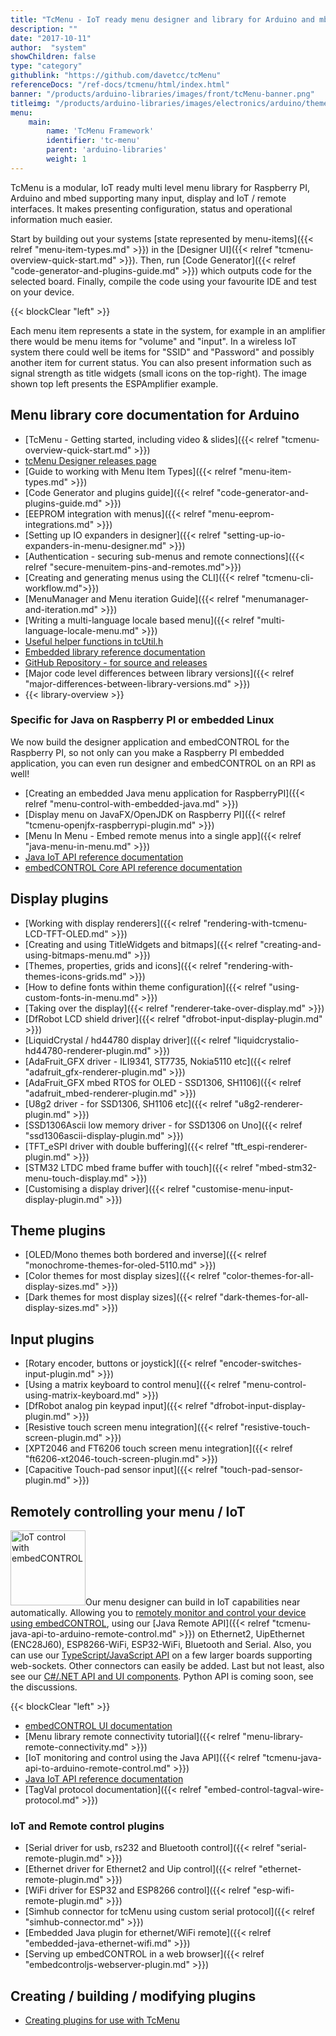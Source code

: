 ```yaml
---
title: "TcMenu - IoT ready menu designer and library for Arduino and mbed"
description: ""
date: "2017-10-11"
author:  "system"
showChildren: false
type: "category"
githublink: "https://github.com/davetcc/tcMenu"
referenceDocs: "/ref-docs/tcmenu/html/index.html"
banner: "/products/arduino-libraries/images/front/tcMenu-banner.png"
titleimg: "/products/arduino-libraries/images/electronics/arduino/themes/color-blue-example.jpg"
menu:
    main:
        name: 'TcMenu Framework'
        identifier: 'tc-menu'
        parent: 'arduino-libraries'
        weight: 1
---
```


TcMenu is a modular, IoT ready multi level menu library for Raspberry PI, Arduino and mbed supporting many input, display and IoT / remote interfaces. It makes presenting configuration, status and operational information much easier.

Start by building out your systems [state represented by menu-items]({{< relref "menu-item-types.md" >}}) in the [Designer UI]({{< relref "tcmenu-overview-quick-start.md" >}}). Then, run [Code Generator]({{< relref "code-generator-and-plugins-guide.md" >}}) which outputs code for the selected board. Finally, compile the code using your favourite IDE and test on your device.

{{< blockClear "left" >}}

Each menu item represents a state in the system, for example in an amplifier there would be menu items for "volume" and "input". In a wireless IoT system there could well be items for "SSID" and "Password" and possibly another item for current status. You can also present information such as signal strength as title widgets (small icons on the top-right). The image shown top left presents the ESPAmplifier example.

## Menu library core documentation for Arduino 

* [TcMenu - Getting started, including video & slides]({{< relref "tcmenu-overview-quick-start.md" >}})
* [tcMenu Designer releases page](https://github.com/davetcc/tcMenu/releases)
* [Guide to working with Menu Item Types]({{< relref "menu-item-types.md" >}})
* [Code Generator and plugins guide]({{< relref "code-generator-and-plugins-guide.md" >}}) 
* [EEPROM integration with menus]({{< relref "menu-eeprom-integrations.md" >}})
* [Setting up IO expanders in designer]({{< relref "setting-up-io-expanders-in-menu-designer.md" >}})
* [Authentication - securing sub-menus and remote connections]({{< relref "secure-menuitem-pins-and-remotes.md">}})
* [Creating and generating menus using the CLI]({{< relref "tcmenu-cli-workflow.md">}})
* [MenuManager and Menu iteration Guide]({{< relref "menumanager-and-iteration.md" >}})
* [Writing a multi-language locale based menu]({{< relref "multi-language-locale-menu.md" >}})
* [Useful helper functions in tcUtil.h](https://www.thecoderscorner.com/ref-docs/tcmenu/html/tc_util_8h.html)
* [Embedded library reference documentation](/ref-docs/tcmenu/html/index.html)
* [GitHub Repository - for source and releases](https://github.com/davetcc/tcMenu)
* [Major code level differences between library versions]({{< relref "major-differences-between-library-versions.md" >}}) 
* {{< library-overview >}}

### Specific for Java on Raspberry PI or embedded Linux

We now build the designer application and embedCONTROL for the Raspberry PI, so not only can you make a Raspberry PI embedded application, you can even run designer and embedCONTROL on an RPI as well!

* [Creating an embedded Java menu application for RaspberryPI]({{< relref "menu-control-with-embedded-java.md" >}})
* [Display menu on JavaFX/OpenJDK on Raspberry PI]({{< relref "tcmenu-openjfx-raspberrypi-plugin.md" >}})
* [Menu In Menu - Embed remote menus into a single app]({{< relref "java-menu-in-menu.md" >}})
* [Java IoT API reference documentation](https://www.thecoderscorner.com/ref-docs/tcmenujavaapi/html/annotated.html)
* [embedCONTROL Core API reference documentation](https://www.thecoderscorner.com/ref-docs/embedcontrol-core/html/annotated.html)

## Display plugins

* [Working with display renderers]({{< relref "rendering-with-tcmenu-LCD-TFT-OLED.md" >}})
* [Creating and using TitleWidgets and bitmaps]({{< relref "creating-and-using-bitmaps-menu.md" >}})
* [Themes, properties, grids and icons]({{< relref "rendering-with-themes-icons-grids.md" >}})
* [How to define fonts within theme configuration]({{< relref "using-custom-fonts-in-menu.md" >}})
* [Taking over the display]({{< relref "renderer-take-over-display.md" >}})
* [DfRobot LCD shield driver]({{< relref "dfrobot-input-display-plugin.md" >}})
* [LiquidCrystal / hd44780 display driver]({{< relref "liquidcrystalio-hd44780-renderer-plugin.md" >}})
* [AdaFruit_GFX driver - ILI9341, ST7735, Nokia5110 etc]({{< relref "adafruit_gfx-renderer-plugin.md" >}})
* [AdaFruit_GFX mbed RTOS for OLED - SSD1306, SH1106]({{< relref "adafruit_mbed-renderer-plugin.md" >}})
* [U8g2 driver - for SSD1306, SH1106 etc]({{< relref "u8g2-renderer-plugin.md" >}})
* [SSD1306Ascii low memory driver - for SSD1306 on Uno]({{< relref "ssd1306ascii-display-plugin.md" >}})
* [TFT_eSPI driver with double buffering]({{< relref "tft_espi-renderer-plugin.md" >}})
* [STM32 LTDC mbed frame buffer with touch]({{< relref "mbed-stm32-menu-touch-display.md" >}})
* [Customising a display driver]({{< relref "customise-menu-input-display-plugin.md" >}})

## Theme plugins

* [OLED/Mono themes both bordered and inverse]({{< relref "monochrome-themes-for-oled-5110.md" >}})
* [Color themes for most display sizes]({{< relref "color-themes-for-all-display-sizes.md" >}})
* [Dark themes for most display sizes]({{< relref "dark-themes-for-all-display-sizes.md" >}})

## Input plugins

* [Rotary encoder, buttons or joystick]({{< relref "encoder-switches-input-plugin.md" >}})
* [Using a matrix keyboard to control menu]({{< relref "menu-control-using-matrix-keyboard.md" >}})
* [DfRobot analog pin keypad input]({{< relref "dfrobot-input-display-plugin.md" >}})
* [Resistive touch screen menu integration]({{< relref "resistive-touch-screen-plugin.md" >}})
* [XPT2046 and FT6206 touch screen menu integration]({{< relref "ft6206-xt2046-touch-screen-plugin.md" >}})
* [Capacitive Touch-pad sensor input]({{< relref "touch-pad-sensor-plugin.md" >}})

## Remotely controlling your menu / IoT

<img class="pull-left" src="/products/arduino-libraries/images/apps/embed-control/mainicon.png" width="120" alt="IoT control with embedCONTROL"/>Our menu designer can build in IoT capabilities near automatically. Allowing you to [remotely monitor and control your device using embedCONTROL](https://www.thecoderscorner.com/products/apps/embed-control/), using our [Java Remote API]({{< relref "tcmenu-java-api-to-arduino-remote-control.md" >}}) on Ethernet2, UipEthernet (ENC28J60), ESP8266-WiFi, ESP32-WiFi, Bluetooth and Serial. Also, you can use our [TypeScript/JavaScript API](https://github.com/davetcc/embedcontrolJS) on a few larger boards supporting web-sockets. Other connectors can easily be added. Last but not least, also see our [C#/.NET API and UI components](https://github.com/davetcc/tcMenuController). Python API is coming soon, see the discussions.

{{< blockClear "left" >}}

* [embedCONTROL UI documentation](https://www.thecoderscorner.com/products/apps/embed-control/)
* [Menu library remote connectivity tutorial]({{< relref "menu-library-remote-connectivity.md" >}})
* [IoT monitoring and control using the Java API]({{< relref "tcmenu-java-api-to-arduino-remote-control.md" >}})
* [Java IoT API reference documentation](/ref-docs/tcmenujavaapi/html/index.html) 
* [TagVal protocol documentation]({{< relref "embed-control-tagval-wire-protocol.md" >}})

### IoT and Remote control plugins

* [Serial driver for usb, rs232 and Bluetooth control]({{< relref "serial-remote-plugin.md" >}})
* [Ethernet driver for Ethernet2 and Uip control]({{< relref "ethernet-remote-plugin.md" >}})
* [WiFi driver for ESP32 and ESP8266 control]({{< relref "esp-wifi-remote-plugin.md" >}})
* [Simhub connector for tcMenu using custom serial protocol]({{< relref "simhub-connector.md" >}})
* [Embedded Java plugin for ethernet/WiFi remote]({{< relref "embedded-java-ethernet-wifi.md" >}})
* [Serving up embedCONTROL in a web browser]({{< relref "embedcontroljs-webserver-plugin.md" >}})

## Creating / building / modifying plugins

* [Creating plugins for use with TcMenu](https://github.com/davetcc/tcMenu/tree/master/xmlPlugins)
